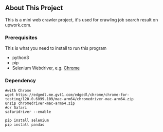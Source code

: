 <!-- ABOUT THE PROJECT -->
## About This Project

This is a mini web crawler project, it's used for crawling job search result on upwork.com.

### Prerequisites

This is what you need to install to run this program
- python3
- pip
- Selenium Webdriver, e.g. [Chrome](https://googlechromelabs.github.io/chrome-for-testing/)

### Dependency
```
#with Chrome
wget https://edgedl.me.gvt1.com/edgedl/chrome/chrome-for-testing/120.0.6099.109/mac-arm64/chromedriver-mac-arm64.zip
unzip chromedriver-mac-arm64.zip
#or Safari
safaridriver --enable

pip install selenium
pip install pandas
```
